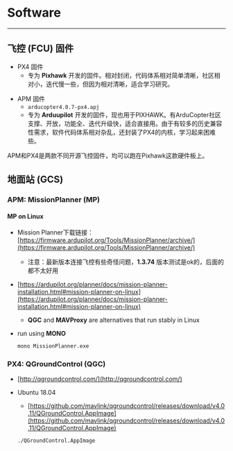 # Software

---

## 飞控 (FCU) 固件

- PX4 固件
    - 专为 **Pixhawk** 开发的固件。相对封闭，代码体系相对简单清晰，社区相对小，迭代慢一些，但因为相对清晰，适合学习研究。

* APM 固件
    - `arducopter4.0.7-px4.apj`
    - 专为 **Arduupilot** 开发的固件，现也用于PIXHAWK。有ArduCopter社区支撑、开放，功能全、迭代升级快，适合直接用。由于有较多的历史兼容性需求，软件代码体系相对杂乱，还封装了PX4的内核，学习起来困难些。

APM和PX4是两款不同开源飞控固件，均可以跑在Pixhawk这款硬件板上。


## 地面站 (GCS)

### APM: MissionPlanner (MP)

#### MP on Linux

- Mission Planner下载链接：[https://firmware.ardupilot.org/Tools/MissionPlanner/archive/](https://firmware.ardupilot.org/Tools/MissionPlanner/archive/)
    - 注意：最新版本连接飞控有些奇怪问题，**1.3.74** 版本测试是ok的，后面的都不太好用

- [https://ardupilot.org/planner/docs/mission-planner-installation.html#mission-planner-on-linux](https://ardupilot.org/planner/docs/mission-planner-installation.html#mission-planner-on-linux)
    - **QGC** and **MAVProxy** are alternatives that run stably in Linux


- run using **MONO**
  ```sh
  mono MissionPlanner.exe
  ```

### PX4: QGroundControl (QGC)

- [http://qgroundcontrol.com/](http://qgroundcontrol.com/)

- Ubuntu 18.04
    - [https://github.com/mavlink/qgroundcontrol/releases/download/v4.0.11/QGroundControl.AppImage](https://github.com/mavlink/qgroundcontrol/releases/download/v4.0.11/QGroundControl.AppImage)

    ```sh
    ./QGroundControl.AppImage
    ```
